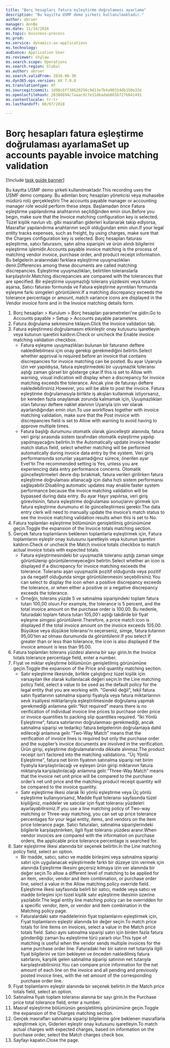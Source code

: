 ```yaml
--- 
title: "Borç hesapları fatura eşleştirme doğrulaması ayarlama"
description: "Bu kayıtta USMF demo şirketi kullanılmaktadır."
author: abruer
manager: AnnBe
ms.date: 11/14/2016
ms.topic: business-process
ms.prod: 
ms.service: dynamics-ax-applications
ms.technology: 
audience: Application User
ms.reviewer: shylaw
ms.search.scope: Operations
ms.search.region: Global
ms.author: abruer
ms.search.validFrom: 2016-06-30
ms.dyn365.ops.version: AX 7.0.0
ms.translationtype: HT
ms.sourcegitcommit: 1d98cbff30620256c9d13e7b4a90314db150e33e
ms.openlocfilehash: 28388694c7aaacdc7e31dbadab865b727b041491
ms.contentlocale: tr-tr
ms.lasthandoff: 08/07/2018

---
```


# <a name="set-up-accounts-payable-invoice-matching-validation"></a><span data-ttu-id="a1d5a-103">Borç hesapları fatura eşleştirme doğrulaması ayarlama</span><span class="sxs-lookup"><span data-stu-id="a1d5a-103">Set up accounts payable invoice matching validation</span></span>

[!include [task guide banner](../../includes/task-guide-banner.md)]

<span data-ttu-id="a1d5a-104">Bu kayıtta USMF demo şirketi kullanılmaktadır.</span><span class="sxs-lookup"><span data-stu-id="a1d5a-104">This recording uses the USMF demo company.</span></span> <span data-ttu-id="a1d5a-105">Bu adımları borç hesapları yöneticisi veya muhasebe müdürü rolü gerçekleştirir.</span><span class="sxs-lookup"><span data-stu-id="a1d5a-105">The accounts payable manager or accounting manager role would perform these steps.</span></span> <span data-ttu-id="a1d5a-106">Başlamadan önce Fatura eşleştirme yapılandırma anahtarının seçildiğinden emin olun.</span><span class="sxs-lookup"><span data-stu-id="a1d5a-106">Before you begin, make sure that the Invoice matching configuration key is selected.</span></span> <span data-ttu-id="a1d5a-107">Tüzel kişilik navlun vb. gibi masrafları giderleri kullanarak takip ediyorsa, Masraflar yapılandırma anahtarının seçili olduğundan emin olun.</span><span class="sxs-lookup"><span data-stu-id="a1d5a-107">If your legal entity tracks expenses, such as freight, by using charges, make sure that the Charges configuration key is selected.</span></span>  <span data-ttu-id="a1d5a-108">Borç hesapları faturası eşleştirme, satıcı faturasını, satın alma siparişini ve ürün alındı bilgilerini eşleştirme işlemidir.</span><span class="sxs-lookup"><span data-stu-id="a1d5a-108">Accounts payable invoice matching is the process of matching vendor invoice, purchase order, and product receipt information.</span></span> <span data-ttu-id="a1d5a-109">Bu belgelerin aralarındaki farklara eşleştirme uyuşmazlıkları denir.</span><span class="sxs-lookup"><span data-stu-id="a1d5a-109">Differences among these documents are called matching discrepancies.</span></span> <span data-ttu-id="a1d5a-110">Eşleştirme uyuşmazlıkları, belirtilen toleranslarla karşılaştırılır.</span><span class="sxs-lookup"><span data-stu-id="a1d5a-110">Matching discrepancies are compared with the tolerances that are specified.</span></span> <span data-ttu-id="a1d5a-111">Bir eşleştirme uyuşmazlığı tolerans yüzdesini veya tutarını aşarsa, Satıcı faturası formunda ve Fatura eşleştirme ayrıntıları formunda eşleşme farkı simgeleri görüntülenir.</span><span class="sxs-lookup"><span data-stu-id="a1d5a-111">If a matching discrepancy exceeds the tolerance percentage or amount, match variance icons are displayed in the Vendor invoice form and in the Invoice matching details form.</span></span>

1. <span data-ttu-id="a1d5a-112">Borç hesapları > Kurulum > Borç hesapları parametreleri'ne gidin.</span><span class="sxs-lookup"><span data-stu-id="a1d5a-112">Go to Accounts payable > Setup > Accounts payable parameters.</span></span>
2. <span data-ttu-id="a1d5a-113">Fatura doğrulama sekmesine tıklayın.</span><span class="sxs-lookup"><span data-stu-id="a1d5a-113">Click the Invoice validation tab.</span></span>
3. <span data-ttu-id="a1d5a-114">Fatura eşleştirmesi doğrulamasını etkinleştir onay kutusunu işaretleyin veya kutunun işaretini kaldırın.</span><span class="sxs-lookup"><span data-stu-id="a1d5a-114">Check or uncheck the Enable invoice matching validation checkbox.</span></span>
    * <span data-ttu-id="a1d5a-115">Fatura eşleşme uyuşmazlıkları bulunan bir faturanın deftere nakledilebilmesi için onay gerekip gerekmediğini belirtin.</span><span class="sxs-lookup"><span data-stu-id="a1d5a-115">Select whether approval is required before an invoice that contains discrepancies for invoice matching can be posted.</span></span> <span data-ttu-id="a1d5a-116">Bu ayar Uyarıyla izin ver yapıldıysa, fatura eşleştirmedeki bir uyuşmazlık toleransı aştığı zaman görsel bir gösterge çıkar.</span><span class="sxs-lookup"><span data-stu-id="a1d5a-116">If this is set to Allow with warning, visual indication will display when a discrepancy for invoice matching exceeds the tolerance.</span></span> <span data-ttu-id="a1d5a-117">Ancak yine de faturayı deftere nakledebilirsiniz.</span><span class="sxs-lookup"><span data-stu-id="a1d5a-117">However, you will be able to post the invoice.</span></span> <span data-ttu-id="a1d5a-118">Fatura eşleştirme doğrulamasıyla birlikte iş akışları kullanmak istiyorsanız, bir kereden fazla onaylamak zorunda kalmamak için, Uyuşmazlıkları olan faturayı deftere naklet alanının Uyarıyla izin ver olarak ayarlandığından emin olun.</span><span class="sxs-lookup"><span data-stu-id="a1d5a-118">To use workflows together with invoice matching validation, make sure that the Post invoice with discrepancies field is set to Allow with warning to avoid having to approve multiple times.</span></span>  
    * <span data-ttu-id="a1d5a-119">Fatura başlığı durumunu otomatik olarak güncelleştir alanında, fatura veri girişi sırasında sistem tarafından otomatik eşleştirme yapılıp yapılmayacağını belirtin.</span><span class="sxs-lookup"><span data-stu-id="a1d5a-119">In the Automatically update invoice header match status field, select whether matching will be performed automatically during invoice data entry by the system.</span></span> <span data-ttu-id="a1d5a-120">Veri giriş performansında sorunlar yaşamadığınız sürece, önerilen ayar Evet'tir.</span><span class="sxs-lookup"><span data-stu-id="a1d5a-120">The recommended setting is Yes, unless you are experiencing data entry performance concerns.</span></span> <span data-ttu-id="a1d5a-121">Otomatik güncelleştirmeleri devre dışı bırakmak, fatura verileri girilirken fatura eşleştirme doğrulaması atlanacağı için daha hızlı sistem performansı sağlayabilir.</span><span class="sxs-lookup"><span data-stu-id="a1d5a-121">Disabling automatic updates may enable faster system performance because the invoice matching validation will be bypassed during data entry.</span></span> <span data-ttu-id="a1d5a-122">Bu ayar Hayır yapılırsa, veri giriş görevlisinin, fatura eşleştirme doğrulaması sonuçlarını görmek için fatura eşleştirme durumunu el ile güncelleştirmesi gerekir.</span><span class="sxs-lookup"><span data-stu-id="a1d5a-122">The data entry clerk will need to manually update the invoice’s match status to see the invoice matching validation results when this is set to No.</span></span>  
4. <span data-ttu-id="a1d5a-123">Fatura toplamları eşleştirme bölümünün genişletilmiş görünümüne geçin.</span><span class="sxs-lookup"><span data-stu-id="a1d5a-123">Toggle the expansion of the Invoice totals matching section.</span></span>
5. <span data-ttu-id="a1d5a-124">Gerçek fatura toplamlarını beklenen toplamlarla eşleştirmek için, Fatura toplamlarını eşleştir onay kutusunu işaretleyin veya kutunun işaretini kaldırın.</span><span class="sxs-lookup"><span data-stu-id="a1d5a-124">Check or uncheck the Match invoice totals checkbox to match actual invoice totals with expected totals.</span></span>
    * <span data-ttu-id="a1d5a-125">Fatura eşleştirmesindeki bir uyuşmazlık toleransı aştığı zaman simge görüntülenip görüntülenmeyeceğini belirtin.</span><span class="sxs-lookup"><span data-stu-id="a1d5a-125">Select whether an icon is displayed if a discrepancy for invoice matching exceeds the tolerance.</span></span> <span data-ttu-id="a1d5a-126">Toleransı aşan uyuşmazlık pozitif olduğunda veya pozitif ya da negatif olduğunda simge görüntülenmesini seçebilirsiniz.</span><span class="sxs-lookup"><span data-stu-id="a1d5a-126">You can select to display the icon when a positive discrepancy exceeds the tolerance, or when either a positive or a negative discrepancy exceeds the tolerance.</span></span>  
    * <span data-ttu-id="a1d5a-127">Örneğin, tolerans yüzde 5 ve satınalma siparişindeki toplam fatura tutarı 100,00 olsun.</span><span class="sxs-lookup"><span data-stu-id="a1d5a-127">For example, the tolerance is 5 percent, and the total invoice amount on the purchase order is 100.00.</span></span> <span data-ttu-id="a1d5a-128">Bu nedenle, faturadaki toplam fatura tutarı 105,00'i aştığı takdirde bir fiyat eşleşme simgesi görüntülenir.</span><span class="sxs-lookup"><span data-stu-id="a1d5a-128">Therefore, a price match icon is displayed if the total invoice amount on the invoice exceeds 105.00.</span></span> <span data-ttu-id="a1d5a-129">Büyükse veya düşükse toleransı'nı seçerseniz, simge, fatura tutarının 95,00'ten az olması durumunda da görüntülenir.</span><span class="sxs-lookup"><span data-stu-id="a1d5a-129">If you select If greater than or less than tolerance, the icon is also displayed if the invoice amount is less than 95.00.</span></span>  
6. <span data-ttu-id="a1d5a-130">Fatura toplamları tolerans yüzdesi alanına bir sayı girin.</span><span class="sxs-lookup"><span data-stu-id="a1d5a-130">In the Invoice totals tolerance percentage field, enter a number.</span></span>
7. <span data-ttu-id="a1d5a-131">Fiyat ve miktar eşleştirme bölümünün genişletilmiş görünümüne geçin.</span><span class="sxs-lookup"><span data-stu-id="a1d5a-131">Toggle the expansion of the Price and quantity matching section.</span></span>
    * <span data-ttu-id="a1d5a-132">Satır eşleştirme ilkesinde, birlikte çalıştığınız tüzel kişilik için varsayılan ilke olarak kullanılacak değeri seçin.</span><span class="sxs-lookup"><span data-stu-id="a1d5a-132">In the Line matching policy field, select a value to be used as the default policy for the legal entity that you are working with.</span></span> <span data-ttu-id="a1d5a-133">"Gerekli değil", tekil fatura satırı fiyatlarının satınalma siparişi fiyatıyla veya fatura miktarlarının sevk irsaliyesi miktarlarıyla eşleştirilmesinde doğrulama yapmak gerekmediği anlamına gelir.</span><span class="sxs-lookup"><span data-stu-id="a1d5a-133">“Not required” means there is no verification of individual invoice line prices to purchase order price or invoice quantities to packing slip quantities required.</span></span> <span data-ttu-id="a1d5a-134">"İki Yönlü Eşleştirme", fatura satırlarının doğrulanması gerekmediği, ancak satınalma siparişi ve tedarikçi fatura belgelerinin doğrulamaya dahil edileceği anlamına gelir.</span><span class="sxs-lookup"><span data-stu-id="a1d5a-134">“Two-Way Match” means that the verification of invoice lines is required but only the purchase order and the supplier’s invoice documents are involved in the verification.</span></span> <span data-ttu-id="a1d5a-135">Ürün girişi, eşleştirme doğrulamalarında dikkate alınmaz.</span><span class="sxs-lookup"><span data-stu-id="a1d5a-135">The product receipt isn’t factored into the matching validations.</span></span> <span data-ttu-id="a1d5a-136">"Üç Yönlü Eşleştirme", fatura net birim fiyatının satınalma siparişi net birim fiyatıyla karşılaştırılacağı ve eşleşen ürün girişi miktarının fatura miktarıyla karşılaştırılacağı anlamına gelir.</span><span class="sxs-lookup"><span data-stu-id="a1d5a-136">“Three-Way Match” means that the invoice net unit price will be compared to the purchase order’s net unit price and the matching product receipt quantity will be compared to the invoice quantity.</span></span>  
    * <span data-ttu-id="a1d5a-137">Satır eşleştirme ilkesi olarak İki yönlü eşleştirme veya Üç yönlü eşleştirme kullanıyorsanız, Madde fiyat toleransı sayfasında tüzel kişiliğiniz, maddeler ve satıcılar için fiyat toleransı yüzdeleri ayarlayabilirsiniz.</span><span class="sxs-lookup"><span data-stu-id="a1d5a-137">If you use a line matching policy of Two-way matching or Three-way matching, you can set up price tolerance percentages for your legal entity, items, and vendors on the Item price tolerance page.</span></span> <span data-ttu-id="a1d5a-138">Satıcı faturaları, satınalma siparişlerindeki bilgilerle karşılaştırılırken, ilgili fiyat toleransı yüzdesi aranır.</span><span class="sxs-lookup"><span data-stu-id="a1d5a-138">When vendor invoices are compared with the information on purchase orders, the applicable price tolerance percentage is searched for.</span></span>  
8. <span data-ttu-id="a1d5a-139">Satır eşleştirme ilkesi alanında bir seçenek belirtin.</span><span class="sxs-lookup"><span data-stu-id="a1d5a-139">In the Line matching policy field, select an option.</span></span>
    * <span data-ttu-id="a1d5a-140">Bir madde, satıcı, satıcı ve madde birleşimi veya satınalma siparişi satırı için uygulanacak eşleştirmede farklı bir düzeye izin vermek için alanında Eşleştirme ilkesini geçersiz kılmaya izin ver alanında bir değer seçin.</span><span class="sxs-lookup"><span data-stu-id="a1d5a-140">To allow a different level of matching to be applied for an item, vendor, vendor and item combination, or purchase order line, select a value in the Allow matching policy override field.</span></span> <span data-ttu-id="a1d5a-141">Eşleştirme ilkesi sayfasında belirli bir satıcı, madde veya satıcı ve madde birleşimi için tüzel kişilik satır eşleştirme ilkesinin üzerine yazılabilir.</span><span class="sxs-lookup"><span data-stu-id="a1d5a-141">The legal entity line matching policy can be overridden for a specific vendor, item, or vendor and item combination in the Matching policy page.</span></span>  
    * <span data-ttu-id="a1d5a-142">Faturalardaki satır maddelerinin fiyat toplamlarını eşleştirmek için, Fiyat toplamlarını eşleştir alanında bir değer seçin.</span><span class="sxs-lookup"><span data-stu-id="a1d5a-142">To match price totals for line items on invoices, select a value in the Match price totals field.</span></span> <span data-ttu-id="a1d5a-143">Satıcı aynı satınalma siparişi satırı için birden fazla fatura gönderdiği zaman bu eşleştirme türü yararlı olur.</span><span class="sxs-lookup"><span data-stu-id="a1d5a-143">This type of matching is useful when the vendor sends multiple invoices for the same purchase order line.</span></span> <span data-ttu-id="a1d5a-144">Faturadaki her bir satırın net tutarıyla ilgili fiyat bilgilerini ve tüm bekleyen ve önceden nakledilmiş fatura satırlarını, karşılık gelen satınalma siparişi satırının net tutarıyla karşılaştırabilirsiniz.</span><span class="sxs-lookup"><span data-stu-id="a1d5a-144">You can compare price information for the net amount of each line on the invoice and all pending and previously posted invoice lines, with the net amount of the corresponding purchase order line.</span></span>  
9. <span data-ttu-id="a1d5a-145">Fiyat toplamlarını eşleştir alanında bir seçenek belirtin.</span><span class="sxs-lookup"><span data-stu-id="a1d5a-145">In the Match price totals field, select an option.</span></span>
10. <span data-ttu-id="a1d5a-146">Satınalma fiyatı toplam toleransı alanına bir sayı girin.</span><span class="sxs-lookup"><span data-stu-id="a1d5a-146">In the Purchase price total tolerance field, enter a number.</span></span>
11. <span data-ttu-id="a1d5a-147">Masraf eşleştirme bölümünün genişletilmiş görünümüne geçin.</span><span class="sxs-lookup"><span data-stu-id="a1d5a-147">Toggle the expansion of the Charges matching section.</span></span>
12. <span data-ttu-id="a1d5a-148">Gerçek masrafları satınalma siparişi bilgilerine göre beklenen masraflarla eşleştirmek için, Giderleri eşleştir onay kutusunu işaretleyin.</span><span class="sxs-lookup"><span data-stu-id="a1d5a-148">To match actual charges with expected charges, based on information on the purchase order, select the Match charges check box.</span></span>
13. <span data-ttu-id="a1d5a-149">Sayfayı kapatın.</span><span class="sxs-lookup"><span data-stu-id="a1d5a-149">Close the page.</span></span>


